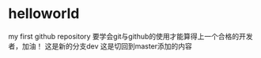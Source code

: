# helloworld
my first github repository
要学会git与github的使用才能算得上一个合格的开发者，加油！
这是新的分支dev
这是切回到master添加的内容